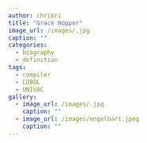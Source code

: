 ```yaml
---
author: chrikri
title: "Grace Hopper"
image_url: /images/.jpg
caption: ""
categories:
  - biography
  - definition
tags:
  - compiler
  - COBOL
  - UNIVAC
gallery:
  - image_url: /images/.jpg
    caption: ""
  - image_url: /images/engelbart.jpeg
    caption: ""
---
```

